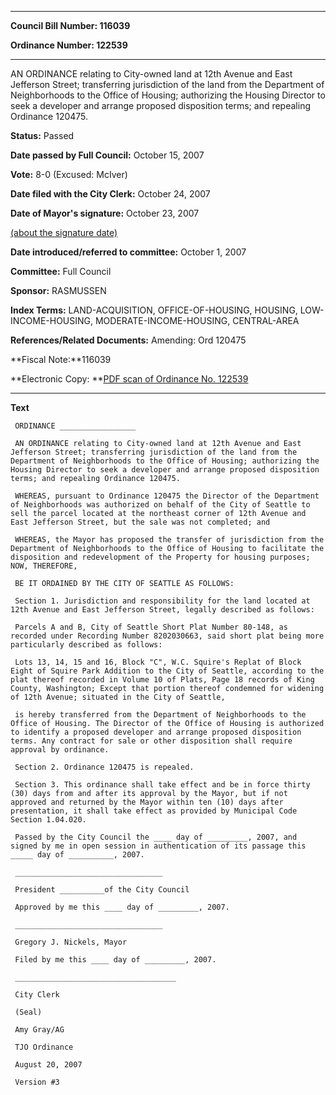 

********

**Council Bill Number: 116039**
   
**Ordinance Number: 122539**
********

 AN ORDINANCE relating to City-owned land at 12th Avenue and East Jefferson Street; transferring jurisdiction of the land from the Department of Neighborhoods to the Office of Housing; authorizing the Housing Director to seek a developer and arrange proposed disposition terms; and repealing Ordinance 120475.

**Status:** Passed
   
**Date passed by Full Council:** October 15, 2007
   
**Vote:** 8-0 (Excused: McIver)
   
**Date filed with the City Clerk:** October 24, 2007
   
**Date of Mayor's signature:** October 23, 2007
   
[(about the signature date)](/~public/approvaldate.htm)
   
   
   
**Date introduced/referred to committee:** October 1, 2007
   
**Committee:** Full Council
   
**Sponsor:** RASMUSSEN
   
   
**Index Terms:** LAND-ACQUISITION, OFFICE-OF-HOUSING, HOUSING, LOW-INCOME-HOUSING, MODERATE-INCOME-HOUSING, CENTRAL-AREA

**References/Related Documents:** Amending: Ord 120475

**Fiscal Note:**116039

**Electronic Copy: **[PDF scan of Ordinance No. 122539](/~archives/Ordinances/Ord_122539.pdf)

********

**Text**
   
```
 ORDINANCE _________________

 AN ORDINANCE relating to City-owned land at 12th Avenue and East Jefferson Street; transferring jurisdiction of the land from the Department of Neighborhoods to the Office of Housing; authorizing the Housing Director to seek a developer and arrange proposed disposition terms; and repealing Ordinance 120475.

 WHEREAS, pursuant to Ordinance 120475 the Director of the Department of Neighborhoods was authorized on behalf of the City of Seattle to sell the parcel located at the northeast corner of 12th Avenue and East Jefferson Street, but the sale was not completed; and

 WHEREAS, the Mayor has proposed the transfer of jurisdiction from the Department of Neighborhoods to the Office of Housing to facilitate the disposition and redevelopment of the Property for housing purposes; NOW, THEREFORE,

 BE IT ORDAINED BY THE CITY OF SEATTLE AS FOLLOWS:

 Section 1. Jurisdiction and responsibility for the land located at 12th Avenue and East Jefferson Street, legally described as follows:

 Parcels A and B, City of Seattle Short Plat Number 80-148, as recorded under Recording Number 8202030663, said short plat being more particularly described as follows:

 Lots 13, 14, 15 and 16, Block "C", W.C. Squire's Replat of Block Eight of Squire Park Addition to the City of Seattle, according to the plat thereof recorded in Volume 10 of Plats, Page 18 records of King County, Washington; Except that portion thereof condemned for widening of 12th Avenue; situated in the City of Seattle,

 is hereby transferred from the Department of Neighborhoods to the Office of Housing. The Director of the Office of Housing is authorized to identify a proposed developer and arrange proposed disposition terms. Any contract for sale or other disposition shall require approval by ordinance.

 Section 2. Ordinance 120475 is repealed.

 Section 3. This ordinance shall take effect and be in force thirty (30) days from and after its approval by the Mayor, but if not approved and returned by the Mayor within ten (10) days after presentation, it shall take effect as provided by Municipal Code Section 1.04.020.

 Passed by the City Council the ____ day of _________, 2007, and signed by me in open session in authentication of its passage this _____ day of __________, 2007.

 _________________________________

 President __________of the City Council

 Approved by me this ____ day of _________, 2007.

 _________________________________

 Gregory J. Nickels, Mayor

 Filed by me this ____ day of _________, 2007.

 ____________________________________

 City Clerk

 (Seal)

 Amy Gray/AG

 TJO Ordinance

 August 20, 2007

 Version #3

```
